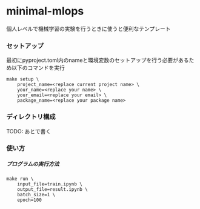 # minimal-mlops
個人レベルで機械学習の実験を行うときに使うと便利なテンプレート

### セットアップ
最初にpyproject.toml内のnameと環境変数のセットアップを行う必要があるため以下のコマンドを実行
```
make setup \
    project_name=<replace current project name> \
    your_name=<replace your name> \
    your_email=<replace your email> \
    package_name=<replace your package name>
```

### ディレクトリ構成
TODO: あとで書く

### 使い方
##### プログラムの実行方法
```
make run \
    input_file=train.ipynb \
    output_file=result.ipynb \
    batch_size=1 \
    epoch=100
```